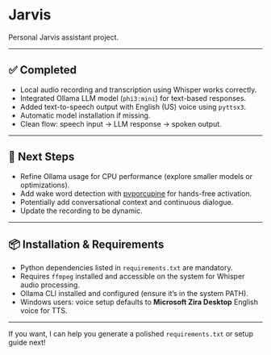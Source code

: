 # Jarvis

Personal Jarvis assistant project.

---

## ✅ Completed

- Local audio recording and transcription using Whisper works correctly.
- Integrated Ollama LLM model (`phi3:mini`) for text-based responses.
- Added text-to-speech output with English (US) voice using `pyttsx3`.
- Automatic model installation if missing.
- Clean flow: speech input → LLM response → spoken output.

---

## 🚀 Next Steps

- Refine Ollama usage for CPU performance (explore smaller models or optimizations).
- Add wake word detection with [pvporcupine](https://github.com/Picovoice/porcupine) for hands-free activation.
- Potentially add conversational context and continuous dialogue.
- Update the recording to be dynamic.

---

## 📦 Installation & Requirements

- Python dependencies listed in `requirements.txt` are mandatory.
- Requires `ffmpeg` installed and accessible on the system for Whisper audio processing.
- Ollama CLI installed and configured (ensure it’s in the system PATH).
- Windows users: voice setup defaults to **Microsoft Zira Desktop** English voice for TTS.

---

If you want, I can help you generate a polished `requirements.txt` or setup guide next!
